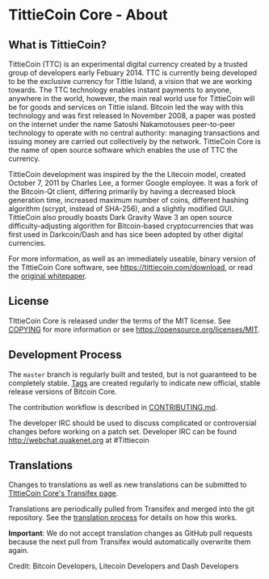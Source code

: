 TittieCoin Core - About
=====================================

What is TittieCoin?
----------------

TittieCoin (TTC) is an experimental digital currency created by a trusted group of
developers early Febuary 2014. TTC is currently being developed to be
the exclusive currency for Tittie Island, a vision that we are working towards.
The TTC technology enables instant payments to anyone, anywhere in the world, however,
the main real world use for TittieCoin will be for goods and services on Tittie island. 
Bitcoin led the way with this technology and was first released In November 2008,
a paper was posted on the internet under the name Satoshi Nakamotouses peer-to-peer
technology to operate with no central authority: managing transactions and issuing
money are carried out collectively by the network. TittieCoin Core is the name of
open source software which enables the use of TTC the currency. 

TittieCoin development was inspired by the the Litecoin model, created October 7, 2011
by Charles Lee, a former Google employee. It was a fork of the Bitcoin-Qt client,
differing primarily by having a decreased block generation time, increased maximum number of coins, 
different hashing algorithm (scrypt, instead of SHA-256), and a slightly modified GUI.
TittieCoin also proudly boasts Dark Gravity Wave 3 an open source difficulty-adjusting algorithm
for Bitcoin-based cryptocurrencies that was first used in Darkcoin/Dash and has sice
been adopted by other digital currencies.

For more information, as well as an immediately useable, binary version of
the TittieCoin Core software, see https://tittiecoin.com/download, or read the
[original whitepaper](https://tittiecoin.com/tittiecoin.pdf).

License
-------

TIttieCoin Core is released under the terms of the MIT license. See [COPYING](COPYING) for more
information or see https://opensource.org/licenses/MIT.

Development Process
-------------------

The `master` branch is regularly built and tested, but is not guaranteed to be
completely stable. [Tags](https://github.com/tittiecoin/tittiecoin/tags) are created
regularly to indicate new official, stable release versions of Bitcoin Core.

The contribution workflow is described in [CONTRIBUTING.md](CONTRIBUTING.md).

The developer IRC should be used to discuss complicated or controversial changes before
working on a patch set. Developer IRC can be found http://webchat.quakenet.org at #Tittiecoin


Translations
------------

Changes to translations as well as new translations can be submitted to
[TIttieCoin Core's Transifex page](https://www.transifex.com/projects/p/tittiecoin/).

Translations are periodically pulled from Transifex and merged into the git repository. 
See the [translation process](doc/translation_process.md) for details on how this works.

**Important**: We do not accept translation changes as GitHub pull requests because the next
pull from Transifex would automatically overwrite them again.


Credit: Bitcoin Developers, Litecoin Developers and Dash Developers 

